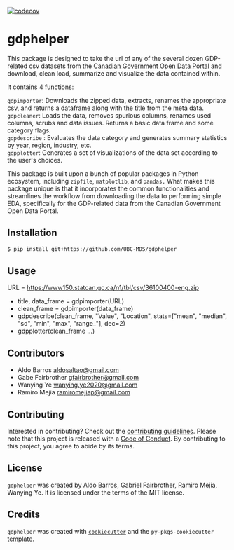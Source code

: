 [![codecov](https://codecov.io/gh/UBC-MDS/gdphelper/branch/master/graph/badge.svg?token=dZEs5iPrE5)](https://codecov.io/gh/UBC-MDS/gdphelper)  

# gdphelper

This package is designed to take the url of any of the several dozen GDP-related csv datasets from the [Canadian Government Open Data Portal](https://open.canada.ca/en/open-data) and download, clean load, summarize and visualize the data contained within.  

It contains 4 functions:

`gdpimporter`: Downloads the zipped data, extracts, renames the appropriate csv, and returns a dataframe along with the title from the meta data.    
`gdpcleaner`: Loads the data, removes spurious columns, renames used columns, scrubs and data issues. Returns a basic data frame and some category flags.   
`gdpdescribe` : Evaluates the data category and generates summary statistics by year, region, industry, etc.  
`gdpplotter`: Generates a set of visualizations of the data set according to the user's choices.

This package is built upon a bunch of popular packages in Python ecosystem, including
`zipfile`, `matplotlib`, and  `pandas.` What makes this package unique is that it incorporates the common functionalities and streamlines the workflow from downloading the data to performing simple EDA, specifically for the GDP-related data from the Canadian Government Open Data Portal.

## Installation

```bash
$ pip install git+https://github.com/UBC-MDS/gdphelper

```

## Usage
URL = https://www150.statcan.gc.ca/n1/tbl/csv/36100400-eng.zip
- title, data_frame = gdpimporter(URL)
- clean_frame = gdpimporter(data_frame)
- gdpdescribe(clean_frame, "Value", "Location", stats=["mean", "median", "sd", "min", "max", "range_"], dec=2)
- gdpplotter(clean_frame ...)

## Contributors

- Aldo Barros          aldosaltao@gmail.com
- Gabe Fairbrother     gfairbrother@gmail.com
- Wanying Ye           wanying.ye2020@gmail.com
- Ramiro Mejia         ramiromejiap@gmail.com

## Contributing

Interested in contributing? Check out the [contributing guidelines](https://github.com/UBC-MDS/Group_03_GOV_CA_GDP_HELPER/blob/main/CONTRIBUTING.md). Please note that this project is released with a [Code of Conduct](https://github.com/UBC-MDS/Group_03_GOV_CA_GDP_HELPER/blob/main/CONDUCT.md). By contributing to this project, you agree to abide by its terms.

## License

`gdphelper` was created by Aldo Barros, Gabriel Fairbrother, Ramiro Mejia, Wanying Ye. It is licensed under the terms of the MIT license.

## Credits

`gdphelper` was created with [`cookiecutter`](https://cookiecutter.readthedocs.io/en/latest/) and the `py-pkgs-cookiecutter` [template](https://github.com/py-pkgs/py-pkgs-cookiecutter).
